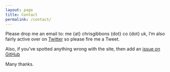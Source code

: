 ```yaml
---
layout: page
title: Contact
permalink: /contact/
---
```


Please drop me an email to: me {at} chrisgibbons {dot} co {dot} uk, I&rsquo;m also fairly active over on [Twitter](http://twitter.com/jibubo) so please fire me a Tweet.

Also, if you&rsquo;ve spotted anything wrong with the site, then add an [issue on GitHub](https://github.com/point12/point12.github.io/issues)

Many thanks.
